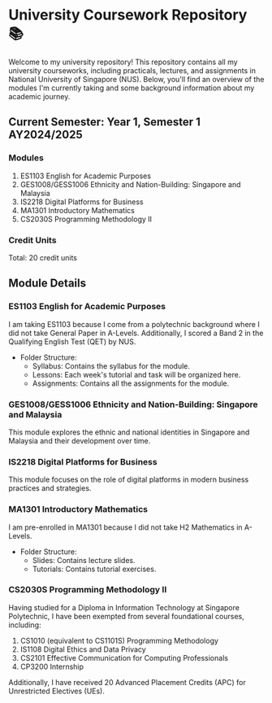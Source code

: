 # University Coursework Repository 📚

Welcome to my university repository! This repository contains all my university courseworks, including practicals, lectures, and assignments in National University of Singapore (NUS). Below, you'll find an overview of the modules I'm currently taking and some background information about my academic journey.

## Current Semester: Year 1, Semester 1 AY2024/2025

### Modules
1. ES1103 English for Academic Purposes
2. GES1008/GESS1006 Ethnicity and Nation-Building: Singapore and Malaysia
3. IS2218 Digital Platforms for Business
4. MA1301 Introductory Mathematics
5. CS2030S Programming Methodology II

### Credit Units
Total: 20 credit units

## Module Details

### ES1103 English for Academic Purposes
I am taking ES1103 because I come from a polytechnic background where I did not take General Paper in A-Levels. Additionally, I scored a Band 2 in the Qualifying English Test (QET) by NUS. 
* Folder Structure:
    * Syllabus: Contains the syllabus for the module.
    * Lessons: Each week's tutorial and task will be organized here.
    * Assignments: Contains all the assignments for the module.

### GES1008/GESS1006 Ethnicity and Nation-Building: Singapore and Malaysia
This module explores the ethnic and national identities in Singapore and Malaysia and their development over time.

### IS2218 Digital Platforms for Business
This module focuses on the role of digital platforms in modern business practices and strategies.

### MA1301 Introductory Mathematics
I am pre-enrolled in MA1301 because I did not take H2 Mathematics in A-Levels.
* Folder Structure:
    * Slides: Contains lecture slides.
    * Tutorials: Contains tutorial exercises.

### CS2030S Programming Methodology II
Having studied for a Diploma in Information Technology at Singapore Polytechnic, I have been exempted from several foundational courses, including:

1. CS1010 (equivalent to CS1101S) Programming Methodology
2. IS1108 Digital Ethics and Data Privacy
3. CS2101 Effective Communication for Computing Professionals
4. CP3200 Internship

Additionally, I have received 20 Advanced Placement Credits (APC) for Unrestricted Electives (UEs).


